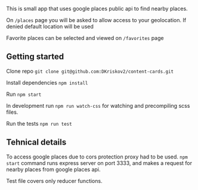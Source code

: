 This is small app that uses google places public api to find nearby places.

On `/places` page you will be asked to allow access to your geolocation. If denied default location will be used

Favorite places can be selected and viewed on `/favorites` page


## Getting started

Clone repo `git clone git@github.com:DKriskov2/content-cards.git`

Install dependencies `npm install`

Run `npm start`

In development run `npm run watch-css` for watching and precompiling scss files.

Run the tests `npm run test`


## Tehnical details

To access google places due to cors protection proxy had to be used. `npm start` command runs express server on port 3333, and makes a request for nearby places from google places api.

Test file covers only reducer functions.